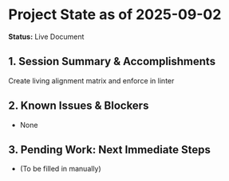 # Project State as of 2025-09-02

**Status:** Live Document

## 1. Session Summary & Accomplishments
Create living alignment matrix and enforce in linter

## 2. Known Issues & Blockers
- None

## 3. Pending Work: Next Immediate Steps
- (To be filled in manually)
